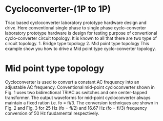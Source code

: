 # Cycloconverter-(1P to 1P)
Triac based cycloconverter laboratory prototype hardware design and drive.
Here conventional single phase to single phase cyclo-converter laboratory prototype hardware is design for testing purpose of convertional cyclo-converter circuit topology.
It is known to all that there are two type of circuit topology.
     1. Bridge type topology
     2. Mid point type topology
This example show you how to drive a Mid point type cyclo-converter topology.

# Mid point type topology
Cycloconverter is used to convert a constant AC frequency into an adjustable AC frequency. Conventional mid-point cycloconverter shown in Fig. 1 uses two bidirectional TRIAC as switches and one center-tapped transformer. The output waveforms for mid-point cycloconverter always maintain a fixed ration i.e. fo = fi/3. The conversion techniques are shown in Fig. 2 and Fig. 3 for 25 Hz (fo = fi/2) and 16.67 Hz (fo = fi/3) frequency conversion of 50 Hz fuudamental respectively.
